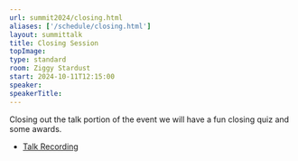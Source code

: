 ```yaml
---
url: summit2024/closing.html
aliases: ['/schedule/closing.html']
layout: summittalk
title: Closing Session
topImage:
type: standard
room: Ziggy Stardust
start: 2024-10-11T12:15:00
speaker:
speakerTitle:
---
```


<div class="font-google font-medium">

Closing out the talk portion of the event we will have a fun closing quiz and some awards. 

* [Talk Recording](https://youtu.be/lHfLMiiwsHA?si=Xr8aGOroSlS0DX0a)

</div>